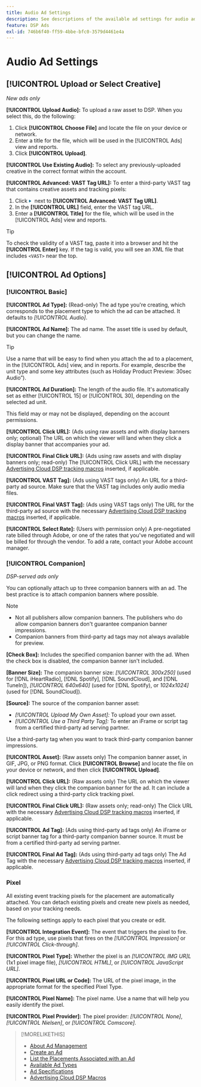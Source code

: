 ```yaml
---
title: Audio Ad Settings
description: See descriptions of the available ad settings for audio ads.
feature: DSP Ads
exl-id: 746b6f40-ff59-4bbe-bfc0-3579d4461e4a
---
```

# Audio Ad Settings

## [!UICONTROL Upload or Select Creative]

*New ads only*

**[!UICONTROL Upload Audio]:** To upload a raw asset to DSP. When you select this, do the following:

1. Click **[!UICONTROL Choose File]** and locate the file on your device or network.
1. Enter a title for the file, which will be used in the [!UICONTROL Ads] view and reports.
1. Click **[!UICONTROL Upload]**.

**[!UICONTROL Use Existing Audio]:** To select any previously-uploaded creative in the correct format within the account.

**[!UICONTROL Advanced: VAST Tag URL]:** To enter a third-party VAST tag that contains creative assets and tracking pixels:

1. Click ![arrow](/help/dsp/assets/compressed.png) next to **[!UICONTROL Advanced: VAST Tag URL]**.
1. In the **[!UICONTROL URL]** field, enter the VAST tag URL.
1. Enter a **[!UICONTROL Title]** for the file, which will be used in the [!UICONTROL Ads] view and reports.

>[!TIP]
>
> To check the validity of a VAST tag, paste it into a browser and hit the **[!UICONTROL Enter]** key. If the tag is valid, you will see an XML file that includes `<VAST>` near the top.

## [!UICONTROL Ad Options]

### [!UICONTROL Basic]

**[!UICONTROL Ad Type]:** (Read-only) The ad type you're creating, which corresponds to the placement type to which the ad can be attached. It defaults to *[!UICONTROL Audio]*.

**[!UICONTROL Ad Name]:** The ad name. The asset title is used by default, but you can change the name.

>[!TIP]
>
> Use a name that will be easy to find when you attach the ad to a placement, in the [!UICONTROL Ads] view, and in reports. For example, describe the unit type and some key attributes (such as Holiday Product Preview: 30sec Audio”).

**[!UICONTROL Ad Duration]:** The length of the audio file. It's automatically set as either [!UICONTROL 15] or [!UICONTROL 30], depending on the selected ad unit.

This field may or may not be displayed, depending on the account permissions.

**[!UICONTROL Click URL]:** (Ads using raw assets and with display banners only; optional) The URL on which the viewer will land when they click a display banner that accompanies your ad.

**[!UICONTROL Final Click URL]:** (Ads using raw assets and with display banners only; read-only) The [!UICONTROL Click URL] with the necessary [Advertising Cloud DSP tracking macros](/help/dsp/campaign-management/macros.md) inserted, if applicable.

**[!UICONTROL VAST Tag]:** (Ads using VAST tags only) An URL for a third-party ad source. Make sure that the VAST tag includes only audio media files.

**[!UICONTROL Final VAST Tag]:** (Ads using VAST tags only) The URL for the third-party ad source with the necessary [Advertising Cloud DSP tracking macros](/help/dsp/campaign-management/macros.md) inserted, if applicable.

**[!UICONTROL Select Rate]:** (Users with permission only) A pre-negotiated rate billed through Adobe, or one of the rates that you've negotiated and will be billed for through the vendor. To add a rate, contact your Adobe account manager.

### [!UICONTROL Companion]

*DSP-served ads only*

You can optionally attach up to three companion banners with an ad. The best practice is to attach companion banners where possible.

>[!NOTE]
>
>* Not all publishers allow companion banners. The publishers who do allow companion banners don't guarantee companion banner impressions.
>* Companion banners from third-party ad tags may not always available for preview.

**\[Check Box\]:** Includes the specified companion banner with the ad. When the check box is disabled, the companion banner isn't included.

**\[Banner Size\]:** The companion banner size: *[!UICONTROL 300x250]* (used for [!DNL iHeartRadio], [!DNL Spotify], [!DNL SoundCloud], and [!DNL TuneIn]), *[!UICONTROL 640x640]* (used for [!DNL Spotify), or *1024x1024]* (used for [!DNL SoundCloud]).

**\[Source\]:** The source of the companion banner asset:

* *[!UICONTROL Upload My Own Asset]:* To upload your own asset.
* *[!UICONTROL Use a Third Party Tag]:* To enter an iFrame or script tag from a certified third-party ad serving partner.

Use a third-party tag when you want to track third-party companion banner impressions.

**[!UICONTROL Asset]:** (Raw assets only) The companion banner asset, in GIF, JPG, or PNG format. Click **[!UICONTROL Browse]** and locate the file on your device or network, and then click **[!UICONTROL Upload]**.

**[!UICONTROL Click URL]:** (Raw assets only) The URL on which the viewer will land when they click the companion banner for the ad. It can include a click redirect using a third-party click tracking pixel.

**[!UICONTROL Final Click URL]:** (Raw assets only; read-only) The Click URL with the necessary [Advertising Cloud DSP tracking macros](/help/dsp/campaign-management/macros.md) inserted, if applicable.

**[!UICONTROL Ad Tag]:** (Ads using third-party ad tags only) An iFrame or script banner tag for a third-party companion banner source. It must be from a certified third-party ad serving partner.

**[!UICONTROL Final Ad Tag]:** (Ads using third-party ad tags only) The Ad Tag with the necessary [Advertising Cloud DSP tracking macros](/help/dsp/campaign-management/macros.md) inserted, if applicable.

### Pixel

All existing event tracking pixels for the placement are automatically attached. You can detach existing pixels and create new pixels as needed, based on your tracking needs.

The following settings apply to each pixel that you create or edit.

**[!UICONTROL Integration Event]:** The event that triggers the pixel to fire. For this ad type, use pixels that fires on the *[!UICONTROL Impression]* or *[!UICONTROL Click-through]*.

**[!UICONTROL Pixel Type]:** Whether the pixel is an *[!UICONTROL IMG UR]L* (1x1 pixel image file), *[!UICONTROL HTML]*, or *[!UICONTROL JavaScript URL]*.

**[!UICONTROL Pixel URL or Code]:** The URL of the pixel image, in the appropriate format for the specified Pixel Type.

**[!UICONTROL Pixel Name]:** The pixel name. Use a name that will help you easily identify the pixel.

**[!UICONTROL Pixel Provider]:** The pixel provider: *[!UICONTROL None]*, *[!UICONTROL Nielsen]*, or *[!UICONTROL Comscore]*.

>[!MORELIKETHIS]
>
>* [About Ad Management](ad-about.md)
>* [Create an Ad](ad-create.md)
>* [List the Placements Associated with an Ad](/help/dsp/campaign-management/ads/ad-list-placements.md)
>* [Available Ad Types](ad-types.md)
>* [Ad Specifications](/help/dsp/assets/ad-specs.pdf)
>* [Advertising Cloud DSP Macros](/help/dsp/campaign-management/macros.md)
